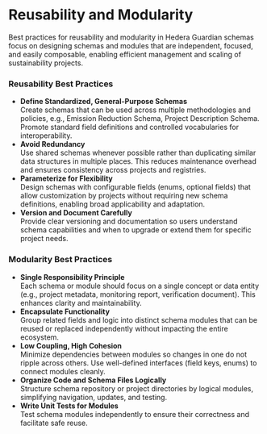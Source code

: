 # Reusability and Modularity

Best practices for reusability and modularity in Hedera Guardian schemas focus on designing schemas and modules that are independent, focused, and easily composable, enabling efficient management and scaling of sustainability projects.

### Reusability Best Practices

* **Define Standardized, General-Purpose Schemas**\
  Create schemas that can be used across multiple methodologies and policies, e.g., Emission Reduction Schema, Project Description Schema. Promote standard field definitions and controlled vocabularies for interoperability.
* **Avoid Redundancy**\
  Use shared schemas whenever possible rather than duplicating similar data structures in multiple places. This reduces maintenance overhead and ensures consistency across projects and registries.
* **Parameterize for Flexibility**\
  Design schemas with configurable fields (enums, optional fields) that allow customization by projects without requiring new schema definitions, enabling broad applicability and adaptation.
* **Version and Document Carefully**\
  Provide clear versioning and documentation so users understand schema capabilities and when to upgrade or extend them for specific project needs.

### Modularity Best Practices

* **Single Responsibility Principle**\
  Each schema or module should focus on a single concept or data entity (e.g., project metadata, monitoring report, verification document). This enhances clarity and maintainability.
* **Encapsulate Functionality**\
  Group related fields and logic into distinct schema modules that can be reused or replaced independently without impacting the entire ecosystem.
* **Low Coupling, High Cohesion**\
  Minimize dependencies between modules so changes in one do not ripple across others. Use well-defined interfaces (field keys, enums) to connect modules cleanly.
* **Organize Code and Schema Files Logically**\
  Structure schema repository or project directories by logical modules, simplifying navigation, updates, and testing.
* **Write Unit Tests for Modules**\
  Test schema modules independently to ensure their correctness and facilitate safe reuse.

